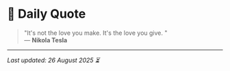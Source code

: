 # 📜 Daily Quote

> "It's not the love you make. It's the love you give. "  
> — **Nikola Tesla**

---

_Last updated: 26 August 2025 ⏳_
